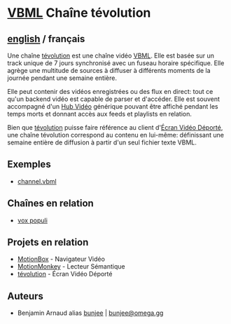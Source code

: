 # [VBML](README.md) Chaîne tévolution

## [english](../channel.md) / français

Une chaîne [tévolution](https://omega.gg/about/tevolution/fr) est une chaîne vidéo [VBML](https://omega.gg/VBML/fr).
Elle est basée sur un track unique de 7 jours synchronisé avec un fuseau horaire spécifique. Elle
agrège une multitude de sources à diffuser à différents moments de la journée pendant une semaine
entière.

Elle peut contenir des vidéos enregistrées ou des flux en direct: tout ce qu'un backend vidéo est
capable de parser et d'accéder. Elle est souvent accompagné d'un [Hub Vidéo](VideoHub.md) générique
pouvant être affiché pendant les temps morts et donnant accès aux feeds et playlists en relation.

Bien que [tévolution](https://omega.gg/tevolution/fr) puisse faire référence au client
d'[Écran Vidéo Déporté](https://omega.gg/about/RemoteVideoScreen/fr), une chaîne tévolution
correspond au contenu en lui-même: définissant une semaine entière de diffusion à partir d'un seul
fichier texte VBML.

## Exemples

- [channel.vbml](../samples/track/channel.vbml)

## Chaînes en relation

- [vox populi](https://omega.gg/voxPopuli/sources)

## Projets en relation

- [MotionBox](https://omega.gg/MotionBox/sources) - Navigateur Vidéo
- [MotionMonkey](https://omega.gg/MotionMonkey/fr) - Lecteur Sémantique
- [tévolution](https://omega.gg/tevolution/fr) - Écran Vidéo Déporté

## Auteurs

- Benjamin Arnaud alias [bunjee](https://bunjee.me/fr) | <bunjee@omega.gg>
